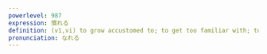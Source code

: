 ```yaml
---
powerlevel: 987
expression: 慣れる
definition: (v1,vi) to grow accustomed to; to get too familiar with; to become domesticated; to become tame; (P)
pronunciation: なれる
---
```

